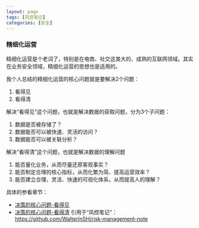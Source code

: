 ```yaml
---
layout: page
tags: [风控笔记]
categories: [安全]
---
```


### 精细化运营

精细化运营是个老词了，特别是在电商、社交这类大的、成熟的互联网领域。其实在业务安全领域，精细化运营的思想也是适用的。

我个人总结的精细化运营的核心问题就是要解决2个问题：
1. 看得见
2. 看得清

解决“看得见”这个问题，也就是解决数据的获取问题，分为3个子问题：
1. 数据是否被存储了？
2. 数据能否可以被快速、灵活的访问？
3. 数据能否可以被关联分析？

解决“看得清”这个问题，也就是解决数据的理解问题
1. 能否量化业务，从而尽量还原客观事实？
2. 能否制定合理的核心指标，从而化繁为简、提高运营效率？
3. 能否建立合理、灵活、快速的可视化体系，从而提高人的理解？

具体的参看章节：
* [决策的核心问题-看得见](决策的核心问题-看得见.md)
* [决策的核心问题-看得清](决策的核心问题-看得清.md)
引用于“风控笔记”：https://github.com/WalterInSH/risk-management-note

